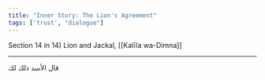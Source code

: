 ```yaml
---
title: "Inner Story: The Lion's Agreement"
tags: ['trust', "dialogue"]
---
```


 Section 14 in 14) Lion and Jackal, [[Kalīla wa-Dimna]]

---
قال الأسد ذلك لك
